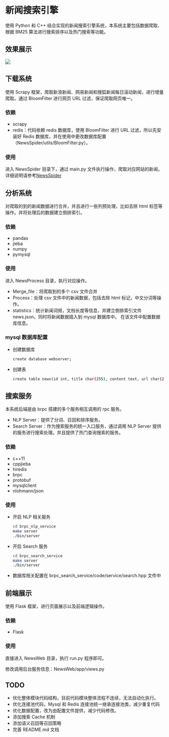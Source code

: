 # 新闻搜索引擎
使用 Python 和 C++ 结合实现的新闻搜索引擎系统，本系统主要包括数据爬取、根据 BM25 算法进行搜索排序以及热门搜索等功能。

## 效果展示
![](https://github.com/hiyoung123/NewsSearchEngine/blob/master/Resource/Sep-04-2021%2017-58-34.gif)
## 下载系统

使用 Scrapy 框架，爬取新浪新闻、网易新闻和搜狐新闻每日滚动新闻，进行增量爬取。通过 BloomFilter 进行网页 URL 过滤，保证爬取网页唯一。

### 依赖

* scrapy
* redis：代码依赖 redis 数据库，使用 BloomFilter 进行 URL 过滤，所以先安装好 Redis 数据库，并在使用中更改数据库配置（NewsSpider/utils/BloomFilter.py）。

### 使用

进入 NewsSpider 目录下，通过 main.py 文件执行操作，爬取对应网站的新闻，详细说明请参考[NewsSpider](https://github.com/hiyoung123/NewsSpider)



## 分析系统 

对爬取的到的新闻数据进行合并，并且进行一些列预处理，比如去除 html 标签等操作。并将处理后的数据建立倒排索引。

### 依赖

* pandas
* jieba
* numpy
* pymysql

### 使用

进入 NewsProcess 目录，执行对应操作。

* Merge_file：将爬取到的多个 csv 文件合并
* Process：处理 csv 文件中的新闻数据，包括去除 html 标记，中文分词等操作。
* statistics：统计新闻词频，文档长度等信息，并建立倒排索引文件 news.json，同时将新闻数据插入到 mysql 数据库中。 在该文件中配置数据库信息。

### mysql 数据库配置

* 创建数据库

  ``` bash
  create database webserver;
  ```

* 创建表

  ``` bash
  create table news(id int, title char(255), content text, url char(255), primary key(id));
  ```

  

## 搜索服务

本系统后端是由 brpc 搭建的多个服务相互调用的 rpc 服务。

* NLP Server：提供了分词、召回和排序服务。
* Search Server：作为搜索服务的统一入口服务，通过调用 NLP Server 提供的服务进行搜索处理。并且提供了热门查询搜索的服务。

### 依赖

* c++11
* cppjieba
* hiredis
* brpc
* protobuf
* mysqlclient
* nlohmann/json

### 使用

* 开启 NLP 相关服务

  ``` bash
  cd brpc_nlp_service
  make server
  ./bin/server
  ```

* 开启 Search 服务

  ```bash
  cd brpc_search_service
  make server
  ./bin/server
  ```

* 数据库相关配置在 brpc_search_service/code/service/search.hpp 文件中



## 前端展示

使用 Flask 框架，进行页面展示以及前端逻辑操作。

### 依赖

* Flask

### 使用

直接进入 NewsWeb 目录，执行 run.py 程序即可。

修改调用后台服务信息：NewsWeb/app/views.py 



## TODO

* 优化整体模块代码结构，目前代码模块整体流程不连续，无法自动化执行。
* 优化连接池代码，Mysql 和 Redis 连接池统一继承连接池类，减少重复代码
* 优化数据配置，改为由配置文件提供，减少代码修改。
* 添加搜索 Cache 机制
* 添加语义召回等召回策略
* 完善 README.md 文档
